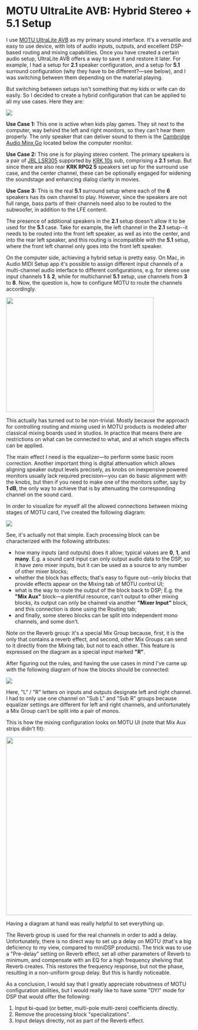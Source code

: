 # MOTU UltraLite AVB: Hybrid Stereo + 5.1 Setup

I use [MOTU UltraLite AVB](http://motu.com/products/avb/ultralite-avb)
as my primary sound interface. It's a versatile and easy to use device,
with lots of audio inputs, outputs, and excellent DSP-based routing and
mixing capabilities. Once you have created a certain audio setup,
UltraLite AVB offers a way to save it and restore it later. For example,
I had a setup for **2.1** speaker configuration, and a setup for **5.1**
surround configuration (why they have to be different?—see below),
and I was switching between them depending on the material playing.

But switching between setups isn't something that my kids or wife can do
easily. So I decided to create a hybrid configuration that can be
applied to all my use cases. Here they are:

[![](https://2.bp.blogspot.com/-ZtCJF1TrIr8/WNgbZ3v9xXI/AAAAAAAALRY/3mcSgqASu1s36EUWokWOB_sSHcdXXqC7gCLcB/s1600/arrangements.png)](https://2.bp.blogspot.com/-ZtCJF1TrIr8/WNgbZ3v9xXI/AAAAAAAALRY/3mcSgqASu1s36EUWokWOB_sSHcdXXqC7gCLcB/s1600/arrangements.png)

**Use Case 1:** This one is active when kids play games. They sit next
to the computer, way behind the left and right monitors, so they can't
hear them properly. The only speaker that can deliver sound to them is
the [Cambridge Audio Minx
Go](https://www.cambridgeaudio.com/products/wireless-speakers/go)
located below the computer monitor.

**Use Case 2:** This one is for playing stereo content. The primary
speakers is a pair of [JBL
LSR305](http://www.jblpro.com/www/products/recording-broadcast/3-series/lsr305)
supported by [KRK 10s](http://www.krksys.com/krk-subwoofers/10s.html)
sub, comprising a **2.1** setup. But since there are also rear **KRK
RPG2 5** speakers set up for the surround use case, and the center
channel, these can be optionally engaged for widening the soundstage and
enhancing dialog clarity in movies.

**Use Case 3:** This is the real **5.1** surround setup where each of
the **6** speakers has its own channel to play. However, since the
speakers are not full range, bass parts of their channels need also to
be routed to the subwoofer, in addition to the LFE content.

The presence of additional speakers in the **2.1** setup doesn't allow
it to be used for the **5.1** case. Take for example, the left channel
in the **2.1** setup--it needs to be routed into the front left speaker,
as well as into the center, and into the rear left speaker, and this
routing is incompatible with the **5.1** setup, where the front left
channel only goes into the front left speaker.

On the computer side, achieving a hybrid setup is pretty easy. On Mac,
in Audio MIDI Setup app it's possible to assign different input channels
of a multi-channel audio interface to different configurations, e.g. for
stereo use input channels **1** & **2**, while for multichannel **5.1**
setup, use channels from **3** to **8**. Now, the question is, how to
configure MOTU to route the channels accordingly.

[<img src="https://2.bp.blogspot.com/-9WBNseFUnKo/WOFXjNAJb4I/AAAAAAAALTI/O6-uij9vkncZU4xAA8dq-UiHtQv8GqXyACLcB/s400/audio-midi-setup.png" width="400" height="311" />](https://2.bp.blogspot.com/-9WBNseFUnKo/WOFXjNAJb4I/AAAAAAAALTI/O6-uij9vkncZU4xAA8dq-UiHtQv8GqXyACLcB/s1600/audio-midi-setup.png)

This actually has turned out to be non-trivial. Mostly because the
approach for controlling routing and mixing used in MOTU products is
modeled after classical mixing boards used in studios. In practice that
means there are restrictions on what can be connected to what, and at
which stages effects can be applied.

The main effect I need is the equalizer—to perform some basic room
correction. Another important thing is digital attenuation which allows
aligning speaker output levels precisely, as knobs on inexpensive
powered monitors usually lack required precision—you can do basic
alignment with the knobs, but then if you need to make one of the
monitors softer, say by **1 dB**, the only way to achieve that is by
attenuating the corresponding channel on the sound card.

In order to visualize for myself all the allowed connections between
mixing stages of MOTU card, I've created the following diagram:

[![](https://1.bp.blogspot.com/-w0dLXNyF1hI/WNnm7amDP6I/AAAAAAAALSE/hLVomo9EFgIaCJfNazJafTNvhg-Yjd6kgCLcB/s1600/MOTU%2Bblocks.png)](https://1.bp.blogspot.com/-w0dLXNyF1hI/WNnm7amDP6I/AAAAAAAALSE/hLVomo9EFgIaCJfNazJafTNvhg-Yjd6kgCLcB/s1600/MOTU%2Bblocks.png)

See, it's actually not that simple. Each processing block can be
characterized with the following attributes:

-   how many inputs (and outputs) does it allow; typical values are
    **0**, **1**, and **many**. E.g. a sound card input can only output
    audio data to the DSP, so it have zero mixer inputs, but it can be
    used as a source to any number of other mixer blocks;
-   whether the block has effects; that's easy to figure out--only
    blocks that provide effects appear on the Mixing tab of MOTU control
    UI;
-   what is the way to route the output of the block back to DSP; E.g.
    the **"Mix Aux"** block—a plentiful resource, can't output to other
    mixing blocks, its output can only be chained via another **"Mixer
    Input"** block, and this connection is done using the Routing tab;
-   and finally, some stereo blocks can be split into independent mono
    channels, and some don't.

Note on the Reverb group: it's a special Mix Group because, first, it is
the only that contains a reverb effect, and second, other Mix Groups can
send to it directly from the Mixing tab, but not to each other. This
feature is expressed on the diagram as a special input marked **"R"**.

After figuring out the rules, and having the use cases in mind I've came
up with the following diagram of how the blocks should be connected:

[![](https://2.bp.blogspot.com/-PIMbjEAoJjI/WOFYluvEUMI/AAAAAAAALTU/Iji3PE3lgYwoAe_7jZYx2-JXOXDlfiuPQCLcB/s1600/Connections.png)](https://2.bp.blogspot.com/-PIMbjEAoJjI/WOFYluvEUMI/AAAAAAAALTU/Iji3PE3lgYwoAe_7jZYx2-JXOXDlfiuPQCLcB/s1600/Connections.png)

Here, "L" / "R" letters on inputs and outputs designate left and right
channel. I had to only use one channel on "Sub L" and "Sub R" groups
because equalizer settings are different for left and right channels,
and unfortunately a Mix Group can't be split into a pair of monos.

This is how the mixing configuration looks on MOTU UI (note that Mix Aux
strips didn't fit):

[<img src="https://2.bp.blogspot.com/-Z1vZn3hoNsk/WOFZie8oD0I/AAAAAAAALTc/771iC09gi64ik5qlwuAw7EAlGqlx2uBtQCLcB/s640/Mixing.png" width="640" height="483" />](https://2.bp.blogspot.com/-Z1vZn3hoNsk/WOFZie8oD0I/AAAAAAAALTc/771iC09gi64ik5qlwuAw7EAlGqlx2uBtQCLcB/s1600/Mixing.png)

Having a diagram at hand was really helpful to set everything up.

The Reverb group is used for the real channels in order to add a delay.
Unfortunately, there is no direct way to set up a delay on MOTU (that's
a big deficiency to my view, compared to miniDSP products). The trick
was to use a "Pre-delay" setting on Reverb effect, set all other
parameters of Reverb to minimum, and compensate with an EQ for a high
frequency shelving that Reverb creates. This restores the frequency
response, but not the phase, resulting in a non-uniform group delay. But
this is hardly noticeable.

As a conclusion, I would say that I greatly appreciate robustness of
MOTU configuration abilities, but I would really like to have some "DYI"
mode for DSP that would offer the following:

1.  Input bi-quad (or better, multi-pole multi-zero) coefficients
    directly.
2.  Remove the processing block "specializations".
3.  Input delays directly, not as part of the Reverb effect.
